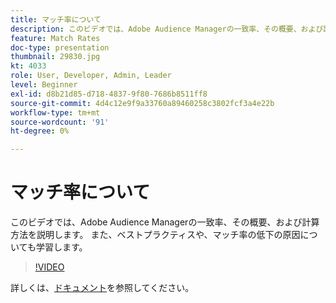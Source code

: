```yaml
---
title: マッチ率について
description: このビデオでは、Adobe Audience Managerの一致率、その概要、および計算方法を説明します。 また、ベストプラクティスや、マッチ率の低下の原因についても学習します。
feature: Match Rates
doc-type: presentation
thumbnail: 29830.jpg
kt: 4033
role: User, Developer, Admin, Leader
level: Beginner
exl-id: d8b21d85-d718-4837-9f80-7686b8511ff8
source-git-commit: 4d4c12e9f9a33760a89460258c3802fcf3a4e22b
workflow-type: tm+mt
source-wordcount: '91'
ht-degree: 0%

---
```


# マッチ率について

このビデオでは、Adobe Audience Managerの一致率、その概要、および計算方法を説明します。 また、ベストプラクティスや、マッチ率の低下の原因についても学習します。

>[!VIDEO](https://video.tv.adobe.com/v/29830/?quality=12)

詳しくは、[ドキュメント](https://experienceleague.adobe.com/docs/audience-manager/user-guide/features/addressable-audiences.html)を参照してください。
